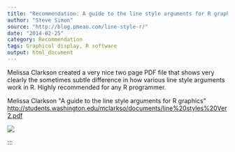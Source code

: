 ```yaml
---
title: "Recommendation: A guide to the line style arguments for R graphics"
author: "Steve Simon"
source: "http://blog.pmean.com/line-style-r/"
date: "2014-02-25"
category: Recommendation
tags: Graphical display, R software
output: html_document
---
```


Melissa Clarkson created a very nice two page PDF file that shows very
clearly the sometimes subtle difference in how various line style
arguments work in R. Highly recommended for any R
programmer.

<!---More--->

Melissa Clarkson "A guide to the line style arguments for R graphics"
<http://students.washington.edu/mclarkso/documents/line%20styles%20Ver2.pdf>

![](../../../images/line-style-r01.png)


:::

